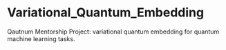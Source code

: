 # Variational_Quantum_Embedding
Qautnum Mentorship Project: variational quantum embedding for quantum machine learning tasks.
